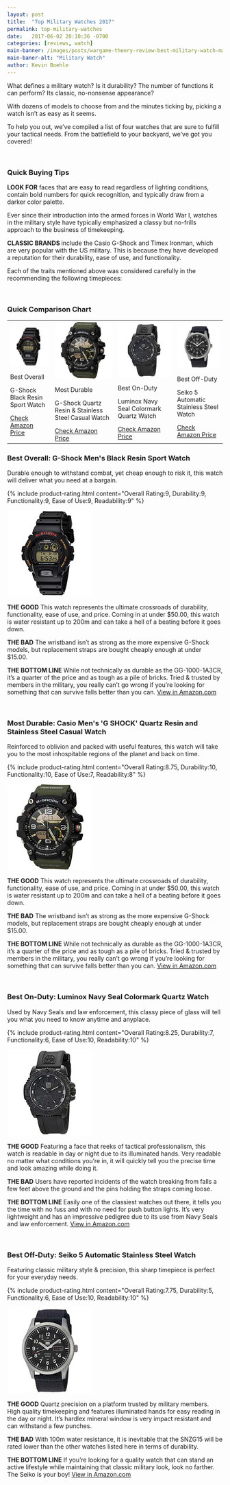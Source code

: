 ```yaml
---
layout: post
title:  "Top Military Watches 2017"
permalink: top-military-watches
date:   2017-06-02 20:10:36 -0700
categories: [reviews, watch]
main-banner: /images/posts/wargame-theory-review-best-military-watch-main-banner.jpg
main-baner-alt: "Military Watch"
author: Kevin Boehle
---
```

What defines a military watch? Is it durability? The number of functions it can perform? Its classic, no-nonsense appearance?
 
With dozens of models to choose from and the minutes ticking by, picking a watch isn’t as easy as it seems.
 
To help you out, we’ve compiled a list of four watches that are sure to fulfill your tactical needs. From the battlefield to your backyard, we’ve got you covered!

<br>

<h3>Quick Buying Tips</h3>

<strong>LOOK FOR</strong> faces that are easy to read regardless of lighting conditions, contain bold numbers for quick recognition, and typically draw from a darker color palette.

Ever since their introduction into the armed forces in World War I, watches in the military style have typically emphasized a classy but no-frills approach to the business of timekeeping. 
 
<strong>CLASSIC BRANDS </strong> include the Casio G-Shock and Timex Ironman, which are very popular with the US military. This is because they have developed a reputation for their durability, ease of use, and functionality.
 
Each of the traits mentioned above was considered carefully in the recommending the following timepieces:

<br>

<h3>Quick Comparison Chart</h3>

<table class="comparison-chart">
	<tr>
		<td>
			<img src="/images/posts/wargame-theory-review-best-military-watch-1.jpg" alt="G-Shock Black Resin Watch">
			<p class="product-value-prop">Best Overall</p>
			<p class="product-name">G-Shock Black Resin<br>Sport Watch</p>
			<a href="https://www.amazon.com/G-Shock-DW6900-1V-Black-Resin-Sport/dp/B000GAYQL8/ref=sr_1_fkmr0_4?ie=UTF8&qid=1496521239&sr=8-4-fkmr0&keywords=DW9052-1V+wristband" target="_blank">Check Amazon Price</a>
		</td>
		<td>
			<img src="/images/posts/wargame-theory-review-best-military-watch-2.jpg" alt="G-Shock Green Quartz Watch">
			<p class="product-value-prop">Most Durable</p>
			<p class="product-name">G-Shock Quartz Resin & Stainless Steel Casual Watch</p>
			<a href="https://www.amazon.com/Casio-SHOCK-Quartz-Stainless-Casual/dp/B01DTJNCOE/ref=sr_1_19?ie=UTF8&qid=1496238217&sr=8-19&keywords=casio+gshock" target="_blank">Check Amazon Price</a>
		</td>
		<td>
			<img src="/images/posts/wargame-theory-review-best-military-watch-3.jpg" alt="Luminox Quartz Movement With Rubber Band, Black Watch">
			<p class="product-value-prop">Best On-Duty</p>
			<p class="product-name">Luminox Navy Seal Colormark Quartz Watch</p>
			<a href="https://www.amazon.com/Luminox-3051-BO-Colormark-Quartz-Movement/dp/B002NGNSOE/ref=pd_sbs_241_2?_encoding=UTF8&pd_rd_i=B002NGNSOE&pd_rd_r=3B2ACB4DQKWMNMBP4KTJ&pd_rd_w=SDXoW&pd_rd_wg=ZIKTT&psc=1&refRID=3B2ACB4DQKWMNMBP4KTJ" target="_blank">Check Amazon Price</a>
		</td>
		<td>
			<img src="/images/posts/wargame-theory-review-best-military-watch-4.jpg" alt="Seiko Stainless Steel Watch">
			<p class="product-value-prop">Best Off-Duty</p>
			<p class="product-name">Seiko 5 Automatic<br>Stainless Steel Watch</p>
			<a href="https://www.amazon.com/G-Shock-DW6900-1V-Black-Resin-Sport/dp/B000GAYQL8/ref=sr_1_fkmr0_4?ie=UTF8&qid=1496521239&sr=8-4-fkmr0&keywords=DW9052-1V+wristband" target="_blank">Check Amazon Price</a>
		</td>							
	</tr>
</table>

<h3>Best Overall: G-Shock Men's Black Resin Sport Watch</h3>

Durable enough to withstand combat, yet cheap enough to risk it, this watch will deliver what you need at a bargain.

{% include product-rating.html content="Overall Rating:9, Durability:9, Functionality:9, Ease of Use:9, Readability:9" %} 
<p class="product-image"><img src="/images/posts/wargame-theory-review-best-military-watch-1.jpg" alt="G-Shock Black Resin Watch" /></p>

<strong>THE GOOD</strong> This watch represents the ultimate crossroads of durability, functionality, ease of use, and price. Coming in at under $50.00, this watch is water resistant up to 200m and can take a hell of a beating before it goes down.

<strong>THE BAD</strong> The wristband isn’t as strong as the more expensive G-Shock models, but replacement straps are bought cheaply enough at under $15.00.

<strong>THE BOTTOM LINE</strong> While not technically as durable as the GG-1000-1A3CR, it’s a quarter of the price and as tough as a pile of bricks. Tried & trusted by members in the military, you really can’t go wrong if you’re looking for something that can survive falls better than you can.
[View in Amazon.com][product-1]

<br>

<h3>Most Durable: Casio Men's 'G SHOCK' Quartz Resin and Stainless Steel Casual Watch</h3>

Reinforced to oblivion and packed with useful features, this watch will take you to the most inhospitable regions of the planet and back on time.

{% include product-rating.html content="Overall Rating:8.75, Durability:10, Functionality:10, Ease of Use:7, Readability:8" %} 
<p class="product-image"><img src="/images/posts/wargame-theory-review-best-military-watch-2.jpg" alt="G-Shock Green Quartz Watch"></p>

<strong>THE GOOD</strong> This watch represents the ultimate crossroads of durability, functionality, ease of use, and price. Coming in at under $50.00, this watch is water resistant up to 200m and can take a hell of a beating before it goes down.

<strong>THE BAD</strong> The wristband isn’t as strong as the more expensive G-Shock models, but replacement straps are bought cheaply enough at under $15.00.

<strong>THE BOTTOM LINE</strong> While not technically as durable as the GG-1000-1A3CR, it’s a quarter of the price and as tough as a pile of bricks. Tried & trusted by members in the military, you really can’t go wrong if you’re looking for something that can survive falls better than you can.
[View in Amazon.com][product-2]

<br>

<h3>Best On-Duty: Luminox Navy Seal Colormark Quartz Watch</h3>

Used by Navy Seals and law enforcement, this classy piece of glass will tell you what you need to know anytime and anyplace.

{% include product-rating.html content="Overall Rating:8.25, Durability:7, Functionality:6, Ease of Use:10, Readability:10" %} 
<p class="product-image"><img src="/images/posts/wargame-theory-review-best-military-watch-3.jpg" alt="Luminox Quartz Movement With Rubber Band, Black Watch"></p>

<strong>THE GOOD</strong> Featuring a face that reeks of tactical professionalism, this watch is readable in day or night due to its illuminated hands. Very readable no matter what conditions you’re in, it will quickly tell you the precise time and look amazing while doing it.

<strong>THE BAD</strong> Users have reported incidents of the watch breaking from falls a few feet above the ground and the pins holding the straps coming loose.

<strong>THE BOTTOM LINE</strong> Easily one of the classiest watches out there, it tells you the time with no fuss and with no need for push button lights. It’s very lightweight and has an impressive pedigree due to its use from Navy Seals and law enforcement.
[View in Amazon.com][product-3]

<br>

<h3>Best Off-Duty: Seiko 5 Automatic Stainless Steel Watch</h3>

Featuring classic military style & precision, this sharp timepiece is perfect for your everyday needs.

{% include product-rating.html content="Overall Rating:7.75, Durability:5, Functionality:6, Ease of Use:10, Readability:10" %} 
<p class="product-image"><img src="/images/posts/wargame-theory-review-best-military-watch-4.jpg" alt="Seiko Stainless Steel Watch"></p>

<strong>THE GOOD</strong> Quartz precision on a platform trusted by military members. High quality timekeeping and features illuminated hands for easy reading in the day or night. It’s hardlex mineral window is very impact resistant and can withstand a few punches.

<strong>THE BAD</strong> With 100m water resistance, it is inevitable that the SNZG15 will be rated lower than the other watches listed here in terms of durability.

<strong>THE BOTTOM LINE</strong> If you’re looking for a quality watch that can stand an active lifestyle while maintaining that classic military look, look no farther. The Seiko is your boy!
[View in Amazon.com][product-4]






[product-1]: https://www.amazon.com/G-Shock-DW6900-1V-Black-Resin-Sport/dp/B000GAYQL8/ref=sr_1_fkmr0_4?ie=UTF8&qid=1496521239&sr=8-4-fkmr0&keywords=DW9052-1V+wristband
[product-2]: https://www.amazon.com/Casio-SHOCK-Quartz-Stainless-Casual/dp/B01DTJNCOE/ref=sr_1_19?ie=UTF8&qid=1496238217&sr=8-19&keywords=casio+gshock
[product-3]: https://www.amazon.com/Luminox-3051-BO-Colormark-Quartz-Movement/dp/B002NGNSOE/ref=pd_sbs_241_2?_encoding=UTF8&pd_rd_i=B002NGNSOE&pd_rd_r=3B2ACB4DQKWMNMBP4KTJ&pd_rd_w=SDXoW&pd_rd_wg=ZIKTT&psc=1&refRID=3B2ACB4DQKWMNMBP4KTJ
[product-4]: https://www.amazon.com/Seiko-SNZG15-Automatic-Stainless-Steel/dp/B006I22GT2/ref=pd_sim_241_2?_encoding=UTF8&pd_rd_i=B006I22GT2&pd_rd_r=AEJ69X79BFSP8J01EXZJ&pd_rd_w=oExkq&pd_rd_wg=2Ayn9&psc=1&refRID=AEJ69X79BFSP8J01EXZJ
